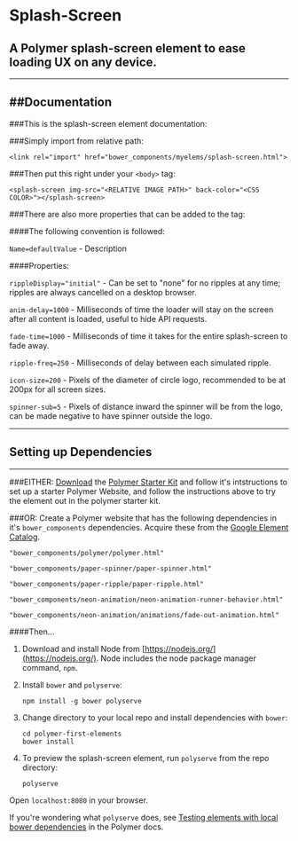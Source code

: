 Splash-Screen
==
A Polymer splash-screen element to ease loading UX on any device.
--
---
##Documentation
---
###This is the splash-screen element documentation:

###Simply import from relative path:

`<link rel="import" href="bower_components/myelems/splash-screen.html">`

###Then put this right under your `<body>` tag:

`<splash-screen img-src="<RELATIVE IMAGE PATH>" back-color="<CSS COLOR>"></splash-screen>`

###There are also more properties that can be added to the tag:

####The following convention is followed:

`Name=defaultValue` - Description

####Properties:

`rippleDisplay="initial"` - Can be set to "none" for no ripples at any time; ripples are always cancelled on a desktop browser.

`anim-delay=1000` - Milliseconds of time the loader will stay on the screen after all content is loaded, useful to hide API requests.

`fade-time=1000` - Milliseconds of time it takes for the entire splash-screen to fade away.

`ripple-freq=250` - Milliseconds of delay between each simulated ripple.

`icon-size=200` - Pixels of the diameter of circle logo, recommended to be at 200px for all screen sizes.

`spinner-sub=5` - Pixels of distance inward the spinner will be from the logo,  can be made negative to have spinner outside the logo.

---
## Setting up Dependencies
---
###EITHER:
[Download](https://github.com/PolymerElements/polymer-starter-kit/releases/download/v1.3.0/polymer-starter-kit-1.3.0.zip) the [Polymer Starter Kit](https://github.com/PolymerElements/polymer-starter-kit) and follow it's intstructions to set up a starter Polymer Website, and follow the instructions above to try the element out in the polymer starter kit.

###OR:
Create a Polymer website that has the following dependencies in it's `bower_components` dependencies. Acquire these from the [Google Element Catalog](https://elements.polymer-project.org/).

`"bower_components/polymer/polymer.html"`

`"bower_components/paper-spinner/paper-spinner.html"`

`"bower_components/paper-ripple/paper-ripple.html"`

`"bower_components/neon-animation/neon-animation-runner-behavior.html"`

`"bower_components/neon-animation/animations/fade-out-animation.html"`

####Then...

1.  Download and install Node from [https://nodejs.org/](https://nodejs.org/). Node includes the node package manager command, `npm`.

2.  Install `bower` and `polyserve`:

        npm install -g bower polyserve

3.  Change directory to your local repo and install dependencies with `bower`:

        cd polymer-first-elements
        bower install

4.  To preview the splash-screen element, run `polyserve` from the repo directory:

        polyserve

Open `localhost:8080` in your browser.

If you're wondering what `polyserve` does, see [Testing elements with local bower dependencies](https://www.polymer-project.org/1.0/docs/start/reusableelements.html#local-dependencies)
in the Polymer docs.
